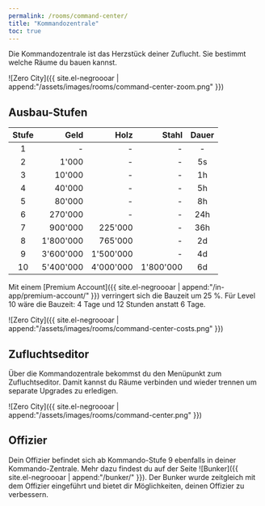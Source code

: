 ```yaml
---
permalink: /rooms/command-center/
title: "Kommandozentrale"
toc: true
---
```


Die Kommandozentrale ist das Herzstück deiner Zuflucht. Sie bestimmt welche Räume du bauen kannst.

![Zero City]({{ site.el-negroooar | append:"/assets/images/rooms/command-center-zoom.png" }})

## Ausbau-Stufen

| Stufe |      Geld |      Holz |     Stahl | Dauer |
|:-----:| ---------:| ---------:| ---------:|:-----:|
|   1   |         - |         - |         - |   -   |
|   2   |     1'000 |         - |         - |  5s   |
|   3   |    10'000 |         - |         - |  1h   |
|   4   |    40'000 |         - |         - |  5h   |
|   5   |    80'000 |         - |         - |  8h   |
|   6   |   270'000 |         - |         - |  24h  |
|   7   |   900'000 |   225'000 |         - |  36h  |
|   8   | 1'800'000 |   765'000 |         - |  2d   |
|   9   | 3'600'000 | 1'500'000 |         - |  4d   |
|  10   | 5'400'000 | 4'000'000 | 1'800'000 |  6d   |

Mit einem [Premium Account]({{ site.el-negroooar | append:"/in-app/premium-account/" }}) verringert sich die Bauzeit um 25 %.
Für Level 10 wäre die Bauzeit: 4 Tage und 12 Stunden anstatt 6 Tage.

![Zero City]({{ site.el-negroooar | append:"/assets/images/rooms/command-center-costs.png" }})

## Zufluchtseditor

Über die Kommandozentrale bekommst du den Menüpunkt zum Zufluchtseditor. Damit kannst du Räume verbinden und wieder trennen um separate Upgrades zu erledigen.

![Zero City]({{ site.el-negroooar | append:"/assets/images/rooms/command-center.png" }})

## Offizier

Dein Offizier befindet sich ab Kommando-Stufe 9 ebenfalls in deiner Kommando-Zentrale.
Mehr dazu findest du auf der Seite ![Bunker]({{ site.el-negroooar | append:"/bunker/" }}). Der Bunker wurde zeitgleich mit dem Offizier eingeführt und bietet dir Möglichkeiten, deinen Offizier zu verbessern.